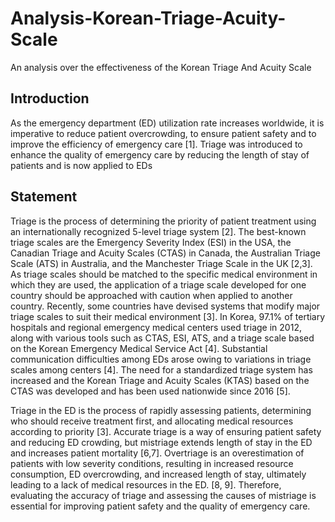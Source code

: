 # Analysis-Korean-Triage-Acuity-Scale
An analysis over the effectiveness of the Korean Triage And Acuity Scale

## Introduction

As the emergency department (ED) utilization rate increases worldwide, it is imperative to reduce patient overcrowding, to ensure patient safety and to improve the efficiency of emergency care [1]. Triage was introduced to enhance the quality of emergency care by reducing the length of stay of patients and is now applied to EDs

## Statement

Triage is the process of determining the priority of patient treatment using an internationally recognized 5-level triage system [2]. The best-known triage scales are the Emergency Severity Index (ESI) in the USA, the Canadian Triage and Acuity Scales (CTAS) in Canada, the Australian Triage Scale (ATS) in Australia, and the Manchester Triage Scale in the UK [2,3]. As triage scales should be matched to the specific medical environment in which they are used, the application of a triage scale developed for one country should be approached with caution when applied to another country. Recently, some countries have devised systems that modify major triage scales to suit their medical environment [3]. In Korea, 97.1% of tertiary hospitals and regional emergency medical centers used triage in 2012, along with various tools such as CTAS, ESI, ATS, and a triage scale based on the Korean Emergency Medical Service Act [4]. Substantial communication difficulties among EDs arose owing to variations in triage scales among centers [4]. The need for a standardized triage system has increased and the Korean Triage and Acuity Scales (KTAS) based on the CTAS was developed and has been used nationwide since 2016 [5].

Triage in the ED is the process of rapidly assessing patients, determining who should receive treatment first, and allocating medical resources according to priority [3]. Accurate triage is a way of ensuring patient safety and reducing ED crowding, but mistriage extends length of stay in the ED and increases patient mortality [6,7]. Overtriage is an overestimation of patients with low severity conditions, resulting in increased resource consumption, ED overcrowding, and increased length of stay, ultimately leading to a lack of medical resources in the ED. [8, 9]. Therefore, evaluating the accuracy of triage and assessing the causes of mistriage is essential for improving patient safety and the quality of emergency care.

